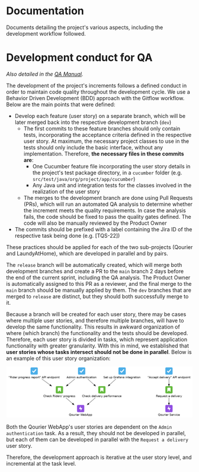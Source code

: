 # Documentation

Documents detailing the project's various aspects, including the development workflow followed.

# Development conduct for QA

*Also detailed in the [QA Manual](qa_manual.pdf).*

The development of the project's increments follows a defined conduct in order to maintain code quality throughout the development cycle. We use a Behavior Driven Development (BDD) approach with the Gitflow workflow.
Below are the main points that were defined:
- Develop each feature (user story) on a separate branch, which will be later merged back into the respective development branch (`dev`)
    - The first commits to these feature branches should only contain tests, incorporating the acceptance criteria defined in the respective user story. At maximum, the necessary project classes to use in the tests should only include the basic interface, without any implementation. Therefore, **the necessary files in these commits are**:
        - One Cucumber feature file incorporating the user story details in the project's test package directory, in a `cucumber` folder (e.g. `src/test/java/org/project/app/cucumber`)
        - Any Java unit and integration tests for the classes involved in the realization of the user story
    - The merges to the development branch are done using Pull Requests (PRs), which will run an automated QA analysis to determine whether the increment meets the quality requirements. In case the analysis fails, the code should be fixed to pass the quality gates defined. The code will also be manually reviewed by the Product Owner
- The commits should be prefixed with a label containing the Jira ID of the respective task being done (e.g. [TQS-22])

These practices should be applied for each of the two sub-projects (Qourier and LaundyAtHome), which are developed in parallel and by pairs.

The `release` branch will be automatically created, which will merge both development branches and create a PR to the `main` branch 2 days before the end of the current sprint, including the QA analysis. The Product Owner is automatically assigned to this PR as a reviewer, and the final merge to the `main` branch should be manually applied by them. The `dev` branches that are merged to `release` are distinct, but they should both successfully merge to it.

Because a branch will be created for each user story, there may be cases where multiple user stories, and therefore multiple branches, will have to develop the same functionality. This results in awkward organization of where (which branch) the functionality and the tests should be developed. Therefore, each user story is divided in tasks, which represent application functionality with greater granularity. With this in mind, we established that **user stories whose tasks intersect should not be done in parallel**. Below is an example of this user story organization:

![User Story organization](images/user_story_organization.png)

Both the Qourier WebApp's user stories are dependent on the `Admin authentication` task. As a result, they should not be developed in parallel, but each of them can be developed in parallel with the `Request a delivery` user story.

Therefore, the development approach is iterative at the user story level, and incremental at the task level.
